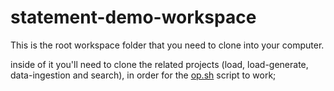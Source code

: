 # statement-demo-workspace

This is the root workspace folder that you need to clone into your computer. 

inside of it you'll need to clone the related projects (load, load-generate, data-ingestion and search), in order for the [op.sh](op.sh) script to work;